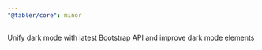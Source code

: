 ```yaml
---
"@tabler/core": minor
---
```


Unify dark mode with latest Bootstrap API and improve dark mode elements
